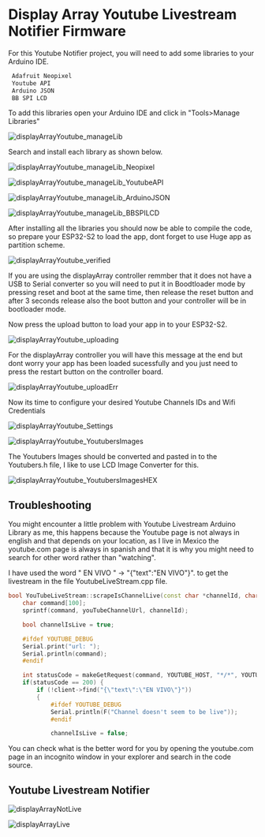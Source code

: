 # Display Array Youtube Livestream Notifier Firmware

For this Youtube Notifier project, you will need to add some libraries to your Arduino IDE. 

```c++
 Adafruit Neopixel
 Youtube API
 Arduino JSON
 BB SPI LCD
 ```
 
 To add this libraries open your Arduino IDE and click in "Tools>Manage Libraries"

![displayArrayYoutube_manageLib](https://savageelectronics.com/wp-content/uploads/2022/01/Arduino_liveStreamLib.png)

Search and install each library as shown below.

![displayArrayYoutube_manageLib_Neopixel](https://savageelectronics.com/wp-content/uploads/2022/01/Arduino_neoPixel.png)

![displayArrayYoutube_manageLib_YoutubeAPI](https://savageelectronics.com/wp-content/uploads/2022/01/Arduino_liveStreamAPI.png)

![displayArrayYoutube_manageLib_ArduinoJSON](https://savageelectronics.com/wp-content/uploads/2022/01/Arduino_ArduinoJSON.png)

![displayArrayYoutube_manageLib_BBSPILCD](https://savageelectronics.com/wp-content/uploads/2022/01/Arduino_bbSPILCD.png)

After installing all the libraries you should now be able to compile the code, so prepare your ESP32-S2 to load the app, dont forget to use Huge app as partition scheme.

![displayArrayYoutube_verified](https://savageelectronics.com/wp-content/uploads/2022/01/Arduino_liveStreamVerified.png)

If you are using the displayArray controller remmber that it does not have a USB to Serial converter so you will need to put it in Boodtloader mode by pressing reset and boot at the same time, then release the reset button and after 3 seconds release also the boot button and your controller will be in bootloader mode. 

Now press the upload button to load your app in to your ESP32-S2.

![displayArrayYoutube_uploading](https://savageelectronics.com/wp-content/uploads/2022/01/Arduino_liveStreamUpload.png)

For the displayArray controller you will have this message at the end but dont worry your app has been loaded sucessfully and you just need to press the restart button on the controller board. 

![displayArrayYoutube_uploadErr](https://savageelectronics.com/wp-content/uploads/2022/01/Arduino_liveStreamApp.png)

Now its time to configure your desired Youtube Channels IDs and Wifi Credentials

![displayArrayYoutube_Settings](https://savageelectronics.com/wp-content/uploads/2022/01/Arduino_liveStreamconfig.png)

![displayArrayYoutube_YoutubersImages](https://savageelectronics.com/wp-content/uploads/2022/01/Youtubers_Images.png)

The Youtubers Images should be converted and pasted in to the Youtubers.h file, I like to use LCD Image Converter for this.

![displayArrayYoutube_YoutubersImagesHEX](https://savageelectronics.com/wp-content/uploads/2022/01/LCDImageYoutubers.png)

## Troubleshooting

You might encounter a little problem with Youtube Livestream Arduino Library as me, this happens because the Youtube page is not always in english and that depends on your location, as I live in Mexico the youtube.com page is always in spanish and that it is why you might need to search for other word rather than "watching".

I have used the word " EN VIVO " -> "{\"text\":\"EN VIVO\"}". to get the livestream in the file YoutubeLiveStream.cpp file.

```c++
bool YouTubeLiveStream::scrapeIsChannelLive(const char *channelId, char *videoIdOut, int videoIdOutSize){
    char command[100];
    sprintf(command, youTubeChannelUrl, channelId);

    bool channelIsLive = true;

    #ifdef YOUTUBE_DEBUG
    Serial.print("url: ");
    Serial.println(command);
    #endif

    int statusCode = makeGetRequest(command, YOUTUBE_HOST, "*/*", YOUTUBE_ACCEPT_COOKIES_COOKIE);
    if(statusCode == 200) {
        if (!client->find("{\"text\":\"EN VIVO\"}"))  
        {
            #ifdef YOUTUBE_DEBUG
            Serial.println(F("Channel doesn't seem to be live"));
            #endif

            channelIsLive = false;
```
You can check what is the better word for you by opening the youtube.com page in an incognito window in your explorer and search in the code source.

## Youtube Livestream Notifier

![displayArrayNotLive](https://savageelectronics.com/wp-content/uploads/2021/07/IMG_7319-scaled.jpg)

![displayArrayLive](https://savageelectronics.com/wp-content/uploads/2021/07/IMG_7323-scaled.jpg)

